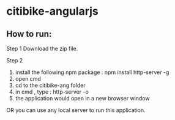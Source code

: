 # citibike-angularjs

## How to run:
Step 1
Download the zip file.

Step 2
1. install the following  npm package : npm install http-server -g
2. open cmd
3. cd to the citibike-ang folder
4. in cmd , type : http-server -o 
5. the application would open in a new browser window

OR you can use any local server to run this application.
